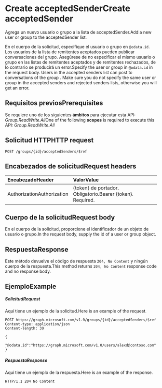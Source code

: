 # <a name="create-acceptedsender"></a><span data-ttu-id="d9cc8-101">Create acceptedSender</span><span class="sxs-lookup"><span data-stu-id="d9cc8-101">Create acceptedSender</span></span>

<span data-ttu-id="d9cc8-102">Agrega un nuevo usuario o grupo a la lista de acceptedSender.</span><span class="sxs-lookup"><span data-stu-id="d9cc8-102">Add a new user or group to the acceptedSender list.</span></span>

<span data-ttu-id="d9cc8-p101">En el cuerpo de la solicitud, especifique el usuario o grupo en `@odata.id`. Los usuarios de la lista de remitentes aceptados pueden publicar conversaciones del grupo. Asegúrese de no especificar el mismo usuario o grupo en las listas de remitentes aceptados y de remitentes rechazados, de lo contrario se producirá un error.</span><span class="sxs-lookup"><span data-stu-id="d9cc8-p101">Specify the user or group in `@odata.id` in the request body. Users in the accepted senders list can post to conversations of the group . Make sure you do not specify the same user or group in the accepted senders and rejected senders lists, otherwise you will get an error.</span></span>
## <a name="prerequisites"></a><span data-ttu-id="d9cc8-106">Requisitos previos</span><span class="sxs-lookup"><span data-stu-id="d9cc8-106">Prerequisites</span></span>
<span data-ttu-id="d9cc8-107">Se requiere uno de los siguientes **ámbitos** para ejecutar esta API: *Group.ReadWrite.All*</span><span class="sxs-lookup"><span data-stu-id="d9cc8-107">One of the following **scopes** is required to execute this API: *Group.ReadWrite.All*</span></span>
## <a name="http-request"></a><span data-ttu-id="d9cc8-108">Solicitud HTTP</span><span class="sxs-lookup"><span data-stu-id="d9cc8-108">HTTP request</span></span>
<!-- { "blockType": "ignored" } -->
```http
POST /groups/{id}/acceptedSenders/$ref
```
## <a name="request-headers"></a><span data-ttu-id="d9cc8-109">Encabezados de solicitud</span><span class="sxs-lookup"><span data-stu-id="d9cc8-109">Request headers</span></span>
| <span data-ttu-id="d9cc8-110">Encabezado</span><span class="sxs-lookup"><span data-stu-id="d9cc8-110">Header</span></span>       | <span data-ttu-id="d9cc8-111">Valor</span><span class="sxs-lookup"><span data-stu-id="d9cc8-111">Value</span></span> |
|:---------------|:--------|
| <span data-ttu-id="d9cc8-112">Authorization</span><span class="sxs-lookup"><span data-stu-id="d9cc8-112">Authorization</span></span>  | <span data-ttu-id="d9cc8-p102">{token} de portador. Obligatorio.</span><span class="sxs-lookup"><span data-stu-id="d9cc8-p102">Bearer {token}. Required.</span></span>  |

## <a name="request-body"></a><span data-ttu-id="d9cc8-115">Cuerpo de la solicitud</span><span class="sxs-lookup"><span data-stu-id="d9cc8-115">Request body</span></span>
<span data-ttu-id="d9cc8-116">En el cuerpo de la solicitud, proporcione el identificador de un objeto de usuario o grupo.</span><span class="sxs-lookup"><span data-stu-id="d9cc8-116">In the request body, supply the id of a user or group object.</span></span>

## <a name="response"></a><span data-ttu-id="d9cc8-117">Respuesta</span><span class="sxs-lookup"><span data-stu-id="d9cc8-117">Response</span></span>

<span data-ttu-id="d9cc8-118">Este método devuelve el código de respuesta `204, No Content` y ningún cuerpo de la respuesta.</span><span class="sxs-lookup"><span data-stu-id="d9cc8-118">This method returns `204, No Content` response code and no response body.</span></span>

## <a name="example"></a><span data-ttu-id="d9cc8-119">Ejemplo</span><span class="sxs-lookup"><span data-stu-id="d9cc8-119">Example</span></span>
##### <a name="request"></a><span data-ttu-id="d9cc8-120">Solicitud</span><span class="sxs-lookup"><span data-stu-id="d9cc8-120">Request</span></span>
<span data-ttu-id="d9cc8-121">Aquí tiene un ejemplo de la solicitud.</span><span class="sxs-lookup"><span data-stu-id="d9cc8-121">Here is an example of the request.</span></span>
<!-- {
  "blockType": "request",
  "name": "create_directoryobject_from_group"
}-->
```http
POST https://graph.microsoft.com/v1.0/groups/{id}/acceptedSenders/$ref
Content-type: application/json
Content-length: 30

{
  "@odata.id":"https://graph.microsoft.com/v1.0/users/alexd@contoso.com"
}
```
##### <a name="response"></a><span data-ttu-id="d9cc8-122">Respuesta</span><span class="sxs-lookup"><span data-stu-id="d9cc8-122">Response</span></span>
<span data-ttu-id="d9cc8-123">Aquí tiene un ejemplo de la respuesta.</span><span class="sxs-lookup"><span data-stu-id="d9cc8-123">Here is an example of the response.</span></span>
<!-- {
  "blockType": "response",
  "truncated": true
} -->
```http
HTTP/1.1 204 No Content
```

<!-- uuid: 8fcb5dbc-d5aa-4681-8e31-b001d5168d79
2015-10-25 14:57:30 UTC -->
<!-- {
  "type": "#page.annotation",
  "description": "Create acceptedSender",
  "keywords": "",
  "section": "documentation",
  "tocPath": ""
}-->
